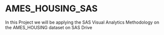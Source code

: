 # AMES_HOUSING_SAS
In this Project we will be applying the SAS Visual Analytics Methodology on the AMES_HOUSING dataset on SAS Drive
